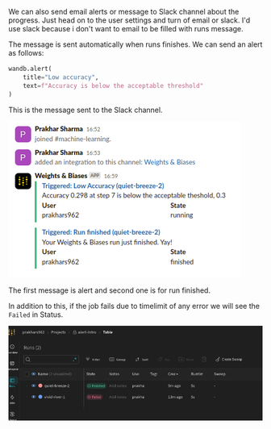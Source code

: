 We can also send email alerts or message to Slack channel about the progress. Just head on to the user settings and turn of email or slack. I'd use slack because i don't want to email to be filled with runs message.

The message is sent automatically when runs finishes. We can send an alert as follows:

```python
wandb.alert(
    title="Low accuracy", 
    text=f"Accuracy is below the acceptable threshold"
)
```
This is the message sent to the Slack channel.

![Alt text](image.png)

The first message is alert and second one is for run finished.

In addition to this, if the job fails due to timelimit of any error we will see the `Failed` in Status.

![Alt text](image-1.png)